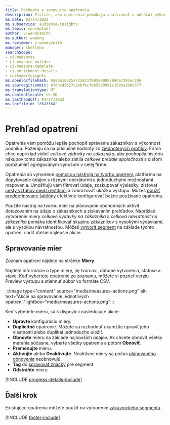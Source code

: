 ```yaml
---
title: Pochopte a spravujte opatrenia
description: Zistite, ako opatrenia pomáhajú analyzovať a odrážať výkonnosť vášho podnikania.
ms.date: 03/24/2022
ms.subservice: audience-insights
ms.topic: conceptual
author: v-wendysmith
ms.author: wameng
ms.reviewer: v-wendysmith
manager: shellyha
searchScope:
- ci-measures
- ci-measure-builder
- ci-measure-template
- ci-enrichment-details
- customerInsights
ms.openlocfilehash: 84a3a10a2517258c1f895800882b9c67391ec3de
ms.sourcegitcommit: b7dbcd5627c2ebfbcfe65589991c159ba290d377
ms.translationtype: MT
ms.contentlocale: sk-SK
ms.lasthandoff: 04/27/2022
ms.locfileid: "8643304"
---
```

# <a name="measures-overview"></a>Prehľad opatrení

Opatrenia vám pomôžu lepšie pochopiť správanie zákazníkov a výkonnosť podniku. Pozerajú sa na príslušné hodnoty zo [zjednotených profilov](data-unification.md). Firma chce napríklad vidieť *celkové výdavky na zákazníka*, aby pochopila históriu nákupov tohto zákazníka alebo zistila *celkové predaje spoločnosti* s cieľom porozumieť agregovaným výnosom v celej firme.  

Opatrenia sú vytvorené [pomocou nástroja na tvorbu opatrení](measure-builder.md), platforma na dopytovanie údajov s rôznymi operátormi a jednoduchými možnosťami mapovania. Umožňujú vám filtrovať údaje, zoskupovať výsledky, zisťovať [cesty vzťahov medzi entitami](relationships.md) a zobrazovať ukážku výstupu. Môžeš [použiť preddefinované šablóny](measure-templates.md) efektívne konfigurovať bežne používané opatrenia.

Použite nástroj na tvorbu mier na plánovanie obchodných aktivít dotazovaním na údaje o zákazníkoch a získavaním prehľadov. Napríklad vytvorenie miery *celkové výdavky na zákazníka* a *celková návratnosť na zákazníka* pomáha identifikovať skupinu zákazníkov s vysokými výdavkami, ale s vysokou návratnosťou. Môžeš [vytvoriť segment](segments.md) na základe týchto opatrení riadiť ďalšie najlepšie akcie.

## <a name="manage-your-measures"></a>Spravovanie mier

Zoznam opatrení nájdete na stránke **Miery**.

Nájdete informácie o type miery, jej tvorcovi, dátume vytvorenia, statuse a stave. Keď vyberiete opatrenie zo zoznamu, môžete si pozrieť verziu Preview výstupu a stiahnuť súbor vo formáte CSV.

:::image type="content" source="media/measures-actions.png" alt-text="Akcie na spravovanie jednotlivých opatrení."lightbox="media/measures-actions.png":::

Keď vyberiete mieru, sú k dispozícii nasledujúce akcie:

- **Upravte** konfiguráciu miery.
- **Duplicitné** opatrenie. Môžete sa rozhodnúť okamžite upraviť jeho vlastnosti alebo duplikát jednoducho uložiť.
- **Obnovte** mieru na základe najnovších údajov. Ak chcete obnoviť všetky merania súčasne, vyberte všetky opatrenia a potom **Obnoviť**.
- **Premenujte** mieru.
- **Aktivujte** alebo **Deaktivujte**. Neaktívne miery sa počas [plánovaného obnovenia](system.md#schedule-tab) neobnovujú.
- **Tag** do [spravovať značky](work-with-tags-columns.md#manage-tags) pre segment.
- **Odstráňte** mieru.

[!INCLUDE [progress-details-include](includes/progress-details-pane.md)]

## <a name="next-step"></a>Ďalší krok

Existujúce opatrenia môžete použiť na vytvorenie [zákazníckeho segmentu](segments.md).

[!INCLUDE [footer-include](includes/footer-banner.md)]
